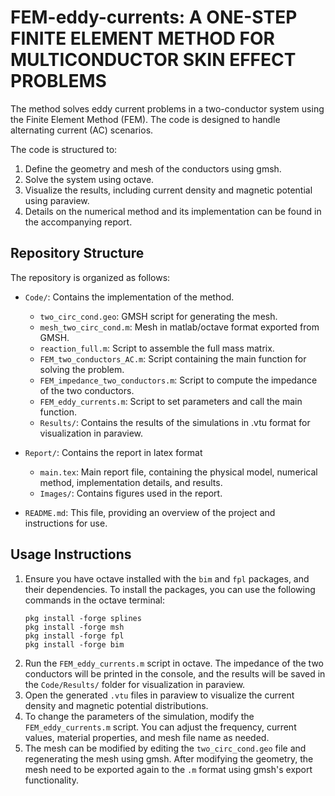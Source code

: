 # FEM-eddy-currents: A ONE-STEP FINITE ELEMENT METHOD FOR MULTICONDUCTOR SKIN EFFECT PROBLEMS

The method solves eddy current problems in a two-conductor system using the Finite Element Method (FEM). The code is designed to handle alternating current (AC) scenarios.

The code is structured to:
1. Define the geometry and mesh of the conductors using gmsh.
2. Solve the system using octave.
3. Visualize the results, including current density and magnetic potential using paraview.
4. Details on the numerical method and its implementation can be found in the accompanying report.


## Repository Structure

The repository is organized as follows:
- `Code/`: Contains the implementation of the method.
    - `two_circ_cond.geo`: GMSH script for generating the mesh.
    - `mesh_two_circ_cond.m`: Mesh in matlab/octave format exported from GMSH.
    - `reaction_full.m`: Script to assemble the full mass matrix.
    - `FEM_two_conductors_AC.m`: Script containing the main function for solving the problem.
    - `FEM_impedance_two_conductors.m`: Script to compute the impedance of the two conductors.
    - `FEM_eddy_currents.m`: Script to set parameters and call the main function.
    - `Results/`: Contains the results of the simulations in .vtu format for visualization in paraview.

- `Report/`: Contains the report in latex format
    - `main.tex`: Main report file, containing the physical model, numerical method, implementation details, and results.
    - `Images/`: Contains figures used in the report.

- `README.md`: This file, providing an overview of the project and instructions for use.


## Usage Instructions

1. Ensure you have octave installed with the `bim` and `fpl` packages, and their dependencies. To install the packages, you can use the following commands in the octave terminal:
   ```
   pkg install -forge splines
   pkg install -forge msh
   pkg install -forge fpl
   pkg install -forge bim
   ```
2. Run the `FEM_eddy_currents.m` script in octave. The impedance of the two conductors will be printed in the console, and the results will be saved in the `Code/Results/` folder for visualization in paraview.
3. Open the generated `.vtu` files in paraview to visualize the current density and magnetic potential distributions.
4. To change the parameters of the simulation, modify the `FEM_eddy_currents.m` script. You can adjust the frequency, current values, material properties, and mesh file name as needed.
5. The mesh can be modified by editing the `two_circ_cond.geo` file and regenerating the mesh using gmsh. After modifying the geometry, the mesh need to be exported again to the `.m` format using gmsh's export functionality.